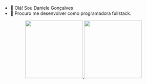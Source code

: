 - 🔭 Olá! Sou Daniele Gonçalves 
- 🌱 Procuro me desenvolver como programadora fullstack.

<div align="center">
  <a href="https://github.com/danigonc">
  <img height="180em" src="https://github-readme-stats.vercel.app/api?username=danigonc&show_icons=true&theme=radical&include_all_commits=true&count_private=true"/>
  <img height="180em" src="https://github-readme-stats.vercel.app/api/top-langs/?username=danigonc&layout=compact&langs_count=7&theme=radical"/>
</div>
